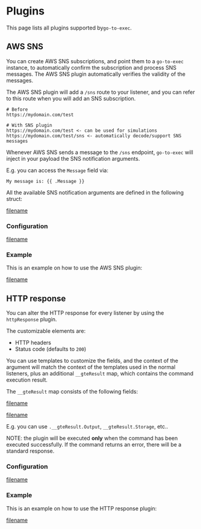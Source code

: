 # Plugins

This page lists all plugins supported by`go-to-exec`.

## AWS SNS

You can create AWS SNS subscriptions, and point them to a `go-to-exec` instance, to automatically confirm the
subscription and process SNS messages. The AWS SNS plugin automatically verifies the validity of the messages.

The AWS SNS plugin will add a `/sns` route to your listener, and you can refer to this route when you will add an SNS
subscription.

```
# Before
https://mydomain.com/test

# With SNS plugin
https://mydomain.com/test <- can be used for simulations
https://mydomain.com/test/sns <- automatically decode/support SNS messages
```

Whenever AWS SNS sends a message to the `/sns` endpoint, `go-to-exec` will inject in your payload the SNS notification
arguments.

E.g. you can access the `Message` field via:

```go-template
My message is: {{ .Message }}
```

All the available SNS notification arguments are defined in the following struct:

[filename](../pkg/snshttp/notification.go ':include :type=code :fragment=sns-notification')

### Configuration

[filename](../pkg/plugin_aws_sns.go ':include :type=code :fragment=config')

### Example

This is an example on how to use the AWS SNS plugin:

[filename](../examples/config.plugin.awssns.yaml ':include :type=code')

## HTTP response

You can alter the HTTP response for every listener by using the `httpResponse` plugin.

The customizable elements are:

* HTTP headers
* Status code (defaults to `200`)

You can use templates to customize the fields, and the context of the argument will match the context of the templates
used in the normal listeners, plus an additional `__gteResult` map, which contains the command execution result.

The `__gteResult` map consists of the following fields:

[filename](../pkg/listener.go ':include :type=code :fragment=exec-command-result')

[filename](../pkg/routes.go ':include :type=code :fragment=listener-response')

E.g. you can use `.__gteResult.Output`, `__gteResult.Storage`, etc..

NOTE: the plugin will be executed **only** when the command has been executed successfully. If the command returns an
error, there will be a standard response.

### Configuration

[filename](../pkg/plugin_http_response.go ':include :type=code :fragment=config')

### Example

This is an example on how to use the HTTP response plugin:

[filename](../examples/config.plugin.httpresponse.yaml ':include :type=code')